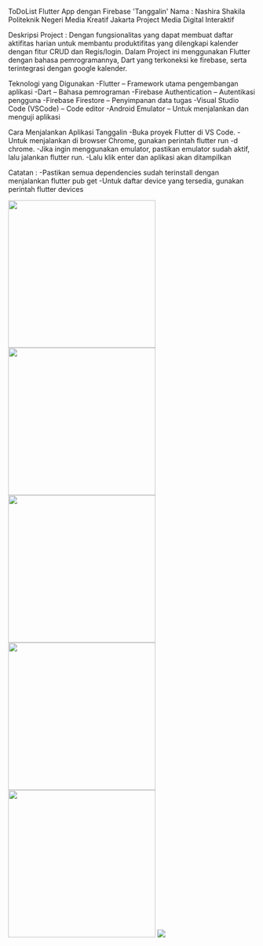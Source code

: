 ToDoList Flutter App dengan Firebase 'Tanggalin'
Nama : Nashira Shakila
Politeknik Negeri Media Kreatif Jakarta
Project Media Digital Interaktif

Deskripsi Project : Dengan fungsionalitas yang dapat membuat daftar aktifitas harian untuk membantu produktifitas yang dilengkapi kalender dengan fitur CRUD dan Regis/login.
Dalam Project ini menggunakan Flutter dengan bahasa pemrogramannya, Dart yang terkoneksi ke firebase, serta terintegrasi dengan google kalender.

Teknologi yang Digunakan
-Flutter – Framework utama pengembangan aplikasi
-Dart – Bahasa pemrograman
-Firebase Authentication – Autentikasi pengguna
-Firebase Firestore – Penyimpanan data tugas
-Visual Studio Code (VSCode) – Code editor
-Android Emulator – Untuk menjalankan dan menguji aplikasi

Cara Menjalankan Aplikasi Tanggalin
-Buka proyek Flutter di VS Code.
-Untuk menjalankan di browser Chrome, gunakan perintah flutter run -d chrome.
-Jika ingin menggunakan emulator, pastikan emulator sudah aktif, lalu jalankan flutter run.
-Lalu klik enter dan aplikasi akan ditampilkan

Catatan : 
-Pastikan semua dependencies sudah terinstall dengan menjalankan flutter pub get
-Untuk daftar device yang tersedia, gunakan perintah flutter devices

<img src="https://github.com/user-attachments/assets/d8bdbbcc-24e7-4dd5-85f9-f8b43830f2ca" width="300" />
<img src="https://github.com/user-attachments/assets/0d353bbd-62e5-4959-87bf-b5076b1ca29d" width="300" />
<img src="https://github.com/user-attachments/assets/049b00a3-2aff-4b4c-aebb-6b163b9606df" width="300" />
<img src="https://github.com/user-attachments/assets/2b15eb4e-9af1-4bf3-b59d-a2233f979b0a" width="300" />
<img src="https://github.com/user-attachments/assets/6d6f9521-202a-43d3-a93b-18e0d10251d4" width="300" />
<img src="https://github.com/user-attachments/assets/90d7336e-80e6-4734-a415-bf8b7c479419" width="300" />

